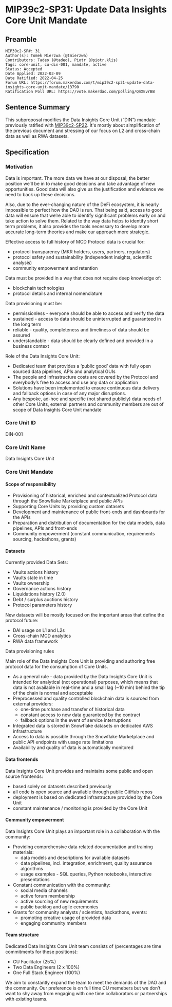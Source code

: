 # MIP39c2-SP31: Update Data Insights Core Unit Mandate

## Preamble
```
MIP39c2-SP#: 31
Author(s): Tomek Mierzwa (@tmierzwa)
Contributors: Tadeo (@tadeo), Piotr (@piotr.klis)
Tags: core-unit, cu-din-001, mandate, active
Status: Accepted
Date Applied: 2022-03-09
Date Ratified: 2022-04-25
Forum URL: https://forum.makerdao.com/t/mip39c2-sp31-update-data-insights-core-unit-mandate/13790
Ratification Poll URL: https://vote.makerdao.com/polling/QmXEvrBB
```

## Sentence Summary

This subproposal modifies the Data Insights Core Unit (“DIN”) mandate previously ratified with [MIP39c2-SP22](https://forum.makerdao.com/t/mip39c2-sp22-adding-data-insights-core-unit-din-001/10208). It's mostly about simplification of the previous document and stressing of our focus on L2 and cross-chain data as well as RWA datasets.

## Specification

### Motivation

Data is important. The more data we have at our disposal, the better position we’ll be in to make good decisions and take advantage of new opportunities. Good data will also give us the justification and evidence we need to back up these decisions.

Also, due to the ever-changing nature of the DeFi ecosystem, it is nearly impossible to perfect how the DAO is run. That being said, access to good data will ensure that we’re able to identify significant problems early on and take action to solve them. Related to the way data helps to identify short term problems, it also provides the tools necessary to develop more accurate long-term theories and make our approach more strategic.

Effective access to full history of MCD Protocol data is crucial for:

* protocol transparency (MKR holders, users, partners, regulators)
* protocol safety and sustainability (independent insights, scientific analysis)
* community empowerment and retention

Data must be provided in a way that does not require deep knowledge of:

* blockchain technologies
* protocol details and internal nomenclature

Data provisioning must be:

* permissionless - everyone should be able to access and verify the data
* sustained - access to data should be uninterrupted and guaranteed in the long term
* reliable - quality, completeness and timeliness of data should be assured
* understandable - data should be clearly defined and provided in a business context

Role of the Data Insights Core Unit:

* Dedicated team that provides a ‘public good’ data with fully open sourced data pipelines, APIs and analytical GUIs
* The people and infrastructure costs are covered by the Protocol and everybody’s free to access and use any data or application
* Solutions have been implemented to ensure continuous data delivery and fallback options in case of any major disruptions.
* Any bespoke, ad-hoc and specific (not shared publicly) data needs of other Core Units, external partners and community members are out of scope of Data Insights Core Unit mandate

### Core Unit ID

DIN-001

### Core Unit Name

Data Insights Core Unit

### Core Unit Mandate

#### Scope of responsibility

* Provisioning of historical, enriched and contextualized Protocol data through the Snowflake Marketplace and public APIs
* Supporting Core Units by providing custom datasets
* Development and maintenance of public front-ends and dashboards for the APIs
* Preparation and distribution of documentation for the data models, data pipelines, APIs and front-ends
* Community empowerment (constant communication, requirements sourcing, hackathons, grants)

#### Datasets

Currently provided Data Sets:

* Vaults actions history
* Vaults state in time
* Vaults ownership
* Governance actions history
* Liquidations history (2.0)
* Debt / surplus auctions history
* Protocol parameters history

New datasets will be mostly focused on the important areas that define the protocol future:

* DAI usage on L1 and L2s
* Cross-chain MCD analytics
* RWA data framework

Data provisioning rules

Main role of the Data Insights Core Unit is providing and authoring free protocol data for the consumption of Core Units.

* As a general rule - data provided by the Data Insights Core Unit is intended for analytical (not operational) purposes, which means that data is not available in real-time and a small lag (~10 min) behind the tip of the chain is normal and acceptable
* Preprocessed and quality controlled blockchain data is sourced from external providers:
  * one-time purchase and transfer of historical data
  * constant access to new data guaranteed by the contract
  * fallback options in the event of service interruptions
* Integrated data is stored in Snowflake datasets on dedicated AWS infrastructure
* Access to data is possible through the Snowflake Marketplace and public API endpoints with usage rate limitations
* Availability and quality of data is automatically monitored

#### Data frontends

Data Insights Core Unit provides and maintains some public and open source frontends:

* based solely on datasets described previously
* all code is open source and available through public GitHub repos
* deployment is based on dedicated infrastructure provided by the Core Unit
* constant maintenance / monitoring is provided by the Core Unit

#### Community empowerment

Data Insights Core Unit plays an important role in a collaboration with the community:

* Providing comprehensive data related documentation and training materials:
  * data models and descriptions for available datasets
  * data pipelines, incl. integration, enrichment, quality assurance algorithms
  * usage examples - SQL queries, Python notebooks, interactive presentations
* Constant communication with the community:
  * social media channels
  * active forum membership
  * active sourcing of new requirements
  * public backlog and agile ceremonies
* Grants for community analysts / scientists, hackathons, events:
  * promoting creative usage of provided data
  * engaging community members

#### Team structure

Dedicated Data Insights Core Unit team consists of (percentages are time commitments for these positions):

* CU Facilitator (25%)
* Two Data Engineers (2 x 100%)
* One Full Stack Engineer (100%)

We aim to constantly expand the team to meet the demands of the DAO and the community. Our preference is on full time CU memebers but we don’t want to shy away from engaging with one time collaborators or partnerships with existing teams.
